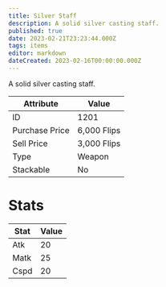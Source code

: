 ```yaml
---
title: Silver Staff
description: A solid silver casting staff.
published: true
date: 2023-02-21T23:23:44.000Z
tags: items
editor: markdown
dateCreated: 2023-02-16T00:00:00.000Z
---
```


A solid silver casting staff.

|Attribute|Value|
|-|-|
|ID|1201|
|Purchase Price|6,000 Flips|
|Sell Price|3,000 Flips|
|Type|Weapon|
|Stackable|No|

# Stats
|Stat|Value|
|-|-|
|Atk|20|
|Matk|25|
|Cspd|20|
